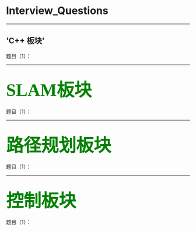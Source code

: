 # Interview_Questions

***********************************************************
'C++ 板块'
------- 
题目（1）：



**********************************************************
<font face="黑体" color=green size=15>SLAM板块</font>
------- 
题目（1）：




**********************************************************
<font face="黑体" color=green size=15>路径规划板块</font>
------- 

题目（1）：





**********************************************************
<font face="黑体" color=green size=15>控制板块</font>
------- 
题目（1）：



